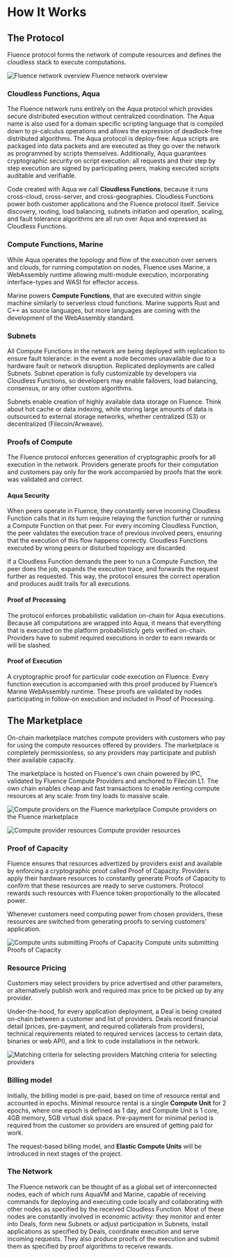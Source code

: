 # How It Works

## The Protocol

Fluence protocol forms the network of compute resources and defines the cloudless stack to execute computations.

![Fluence network overview](./assets/fluence-functions.png)
Fluence network overview

### Cloudless Functions, Aqua

The Fluence network runs entirely on the Aqua protocol which provides secure distributed execution without centralized coordination. The Aqua name is also used for a domain specific scripting language that is compiled down to pi-calculus operations and allows the expression of deadlock-free distributed algorithms. The Aqua protocol is deploy-free: Aqua scripts are packaged into data packets and are executed as they go over the network as programmed by scripts themselves. Additionally, Aqua guarantees cryptographic security on script execution: all requests and their step by step execution are signed by participating peers, making executed scripts auditable and verifiable.

Code created with Aqua we call **Cloudless Functions**, because it runs cross-cloud, cross-server, and cross-geographies. Cloudless Functions power both customer applications and the Fluence protocol itself. Service discovery, routing, load balancing, subnets initiation and operation, scaling, and fault tolerance algorithms are all run over Aqua and expressed as Cloudless Functions.

### Compute Functions, Marine

While Aqua operates the topology and flow of the execution over servers and clouds, for running computation on nodes, Fluence uses Marine, a WebAssembly runtime allowing multi-module execution, incorporating interface-types and WASI for effector access.

Marine powers **Compute Functions**, that are executed within single machine similarly to serverless cloud functions. Marine supports Rust and C++ as source languages, but more languages are coming with the development of the WebAssembly standard.

### Subnets

All Compute Functions in the network are being deployed with replication to ensure fault tolerance: in the event a node becomes unavailable due to a hardware fault or network disruption. Replicated deployments are called Subnets. Subnet operation is fully customizable by developers via Cloudless Functions, so developers may enable failovers, load balancing, consensus, or any other custom algorithms.

Subnets enable creation of highly available data storage on Fluence. Think about hot cache or data indexing, while storing large amounts of data is outsourced to external storage networks, whether centralized (S3) or decentralized (Filecoin/Arweave).

### Proofs of Compute

The Fluence protocol enforces generation of cryptographic proofs for all execution in the network. Providers generate proofs for their computation and customers pay only for the work accompanied by proofs that the work was validated and correct.

#### Aqua Security
When peers operate in Fluence, they constantly serve incoming Cloudless Function calls that in its turn require relaying the function further or running a Compute Function on that peer. For every incoming Cloudless Function, the peer validates the execution trace of previous involved peers, ensuring that the execution of this flow happens correctly. Cloudless Functions executed by wrong peers or disturbed topology are discarded.

If a Cloudless Function demands the peer to run a Compute Function, the peer does the job, expands the execution trace, and forwards the request further as requested. This way, the protocol ensures the correct operation and produces audit trails for all executions.

#### Proof of Processing
The protocol enforces probabilistic validation on-chain for Aqua executions. Because all computations are wrapped into Aqua, it means that everything that is executed on the platform probabilisticly gets verified on-chain. Providers have to submit required executions in order to earn rewards or will be slashed.

#### Proof of Execution
A cryptographic proof for particular code execution on Fluence. Every function execution is accompanied with this proof produced by Fluence’s Marine WebAssembly runtime. These proofs are validated by nodes participating in follow-on execution and included in Proof of Processing.


## The Marketplace

On-chain marketplace matches compute providers with customers who pay for using the compute resources offered by providers. The marketplace is completely permissionless, so any providers may participate and publish their available capacity.

The marketplace is hosted on Fluence's own chain powered by IPC, validated by Fluence Compute Providers and anchored to Filecoin L1. The own chain enables cheap and fast transactions to enable renting compute resources at any scale: from tiny loads to massive scale.

![Compute providers on the Fluence marketplace](./assets/marketplace-providers.png)
Compute providers on the Fluence marketplace

![Compute provider resources](./assets/marketplace-provider-resources.png)
Compute provider resources

### Proof of Capacity
Fluence ensures that resources advertized by providers exist and available by enforcing a cryptographic proof called Proof of Capacity. Providers apply their hardware resources to constantly generate Proofs of Capacity to confirm that these resources are ready to serve customers. Protocol rewards such resources with Fluence token proportionally to the allocated power.

Whenever customers need computing power from chosen providers, these resources are switched from generating proofs to serving customers' application.

![Compute units submitting Proofs of Capacity](./assets/marketplace-capacity.png)
Compute units submitting Proofs of Capacity

### Resource Pricing

Customers may select providers by price advertised and other parameters, or alternatively publish work and required max price to be picked up by any provider.

Under-the-hood, for every application deployment, a Deal is being created on-chain between a customer and list of providers. Deals record financial detail (prices, pre-payment, and required collaterals from providers), technical requirements related to required services (access to certain data, binaries or web API), and a link to code installations in the network.

![Matching criteria for selecting providers](./assets/marketplace-matching.png)
Matching criteria for selecting providers

### Billing model

Initially, the billing model is pre-paid, based on time of resource rental and accounted in epochs. Minimal resource rental is a single **Compute Unit** for 2 epochs, where one epoch is defined as 1 day, and Compute Unit is 1 core, 4GB memory, 5GB virtual disk space. Pre-payment for minimal period is required from the customer so providers are ensured of getting paid for work.

The request-based billing model, and **Elastic Compute Units** will be introduced in next stages of the project.

### The Network

The Fluence network can be thought of as a global set of interconnected nodes, each of which runs AquaVM and Marine, capable of receiving commands for deploying and executing code locally and collaborating with other nodes as specified by the received Cloudless Function. Most of these nodes are constantly involved in economic activity: they monitor and enter into Deals, form new Subnets or adjust participation in Subnets, install applications as specified by Deals, coordinate execution and serve incoming requests. They also produce proofs of the execution and submit them as specified by proof algorithms to receive rewards.
